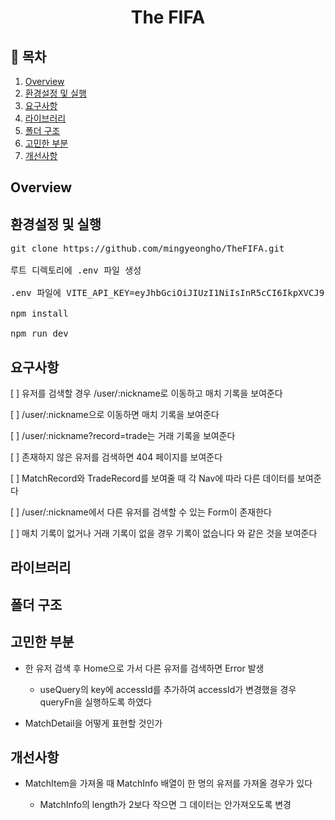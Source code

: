 <h1 align='center'>The FIFA</h1>

## 📖 목차

<ol>
    <li>
        <a href='#overview'>Overview</a>
    </li>
    <li>
        <a href='#run'>환경설정 및 실행</a>
    </li>
    <li>
        <a href='#features'>요구사항</a>
    </li>
    <li>
        <a href='#library'>라이브러리</a>
    </li>
    <li>
        <a href='#structure'>폴더 구조</a>
    </li>
    <li>
        <a href='#agonize'>고민한 부분</a>
    </li>
    <li>
        <a href='#improve'>개선사항</a>
    </li>
    
</ol>

<h2 id='overview'>Overview</h2>

<h2 id='run'>환경설정 및 실행</h2>

<pre>
git clone https://github.com/mingyeongho/TheFIFA.git

루트 디렉토리에 .env 파일 생성

.env 파일에 VITE_API_KEY=eyJhbGciOiJIUzI1NiIsInR5cCI6IkpXVCJ9.eyJYLUFwcC1SYXRlLUxpbWl0IjoiMjAwMDA6MTAiLCJhY2NvdW50X2lkIjoiOTkwNTAxMzA3IiwiYXV0aF9pZCI6IjQiLCJleHAiOjE3MzA0NzQ0NTksImlhdCI6MTY2NzQwMjQ1OSwibmJmIjoxNjY3NDAyNDU5LCJzZXJ2aWNlX2lkIjoiNDMwMDExNDgxIiwidG9rZW5fdHlwZSI6IkFjY2Vzc1Rva2VuIn0.EYTRexKJMPOEFwbR8SKUfoDM734OKXFDIBEJVDp1vh4 추가

npm install

npm run dev
</pre>

<h2 id='features'>요구사항</h2>

[ ] 유저를 검색할 경우 /user/:nickname로 이동하고 매치 기록을 보여준다

[ ] /user/:nickname으로 이동하면 매치 기록을 보여준다

[ ] /user/:nickname?record=trade는 거래 기록을 보여준다

[ ] 존재하지 않은 유저를 검색하면 404 페이지를 보여준다

[ ] MatchRecord와 TradeRecord를 보여줄 때 각 Nav에 따라 다른 데이터를 보여준다

[ ] /user/:nickname에서 다른 유저를 검색할 수 있는 Form이 존재한다

[ ] 매치 기록이 없거나 거래 기록이 없을 경우 기록이 없습니다 와 같은 것을 보여준다

<h2 id='library'>라이브러리</h2>

<h2 id='structure'>폴더 구조</h2>

<h2 id='agonize'>고민한 부분</h2>

- 한 유저 검색 후 Home으로 가서 다른 유저를 검색하면 Error 발생

  - useQuery의 key에 accessId를 추가하여 accessId가 변경했을 경우 queryFn을 실행하도록 하였다

- MatchDetail을 어떻게 표현할 것인가

<h2 id='improve'>개선사항</h2>

- MatchItem을 가져올 때 MatchInfo 배열이 한 명의 유저를 가져올 경우가 있다

  - MatchInfo의 length가 2보다 작으면 그 데이터는 안가져오도록 변경
